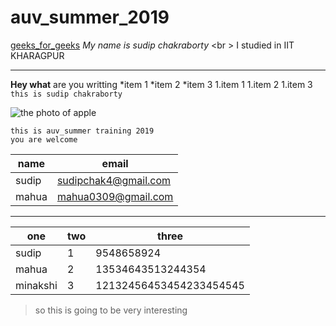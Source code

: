 # auv_summer_2019

[geeks_for_geeks](https://www.geeksforgeeks.org/)
_My name is sudip chakraborty_ <br \>
I studied in IIT KHARAGPUR
___
**Hey what** are you writting
*item 1
*item 2
  *item 3
 1.item 1
 1.item 2
 1.item 3
 `this is sudip chakraborty`
 
 ![the photo of apple](https://images.pexels.com/photos/257840/pexels-photo-257840.jpeg?cs=srgb&dl=apple-blur-branch-257840.jpg&fm=jpg)

```
this is auv_summer training 2019
you are welcome
```
|name       | email               |
|-----------|---------------------|
|sudip      | sudipchak4@gmail.com|
|mahua      | mahua0309@gmail.com |

___
|one |two|three|
|----|---|-----|
|sudip|1|9548658924|
|mahua|2|13534643513244354|
minakshi|3|12132456453454233454545|


> so this is going to be very interesting


